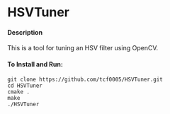 # HSVTuner
#### Description
This is a tool for tuning an HSV filter using OpenCV.

#### To Install and Run:
```
git clone https://github.com/tcf0005/HSVTuner.git
cd HSVTuner
cmake .
make 
./HSVTuner
```
